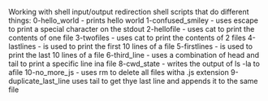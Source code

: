 Working with shell input/output redirection
shell scripts that do different things:
0-hello_world - prints hello world 
1-confused_smiley - uses escape to print a special  character on the stdout
2-hellofile - uses cat to print the contents of one file
3-twofiles - uses cat to print the contents of 2 files
4-lastlines - is used to print the first 10 lines of a file
5-firstlines - is used to print the last 10 lines of a file
6-third_line - uses a combination of head and tail to print a specific line ina file
8-cwd_state - writes the output of ls -la to afile
10-no_more_js - uses rm to delete all files witha .js extension
9-duplicate_last_line uses tail to get thye last line and appends it to the same file 
